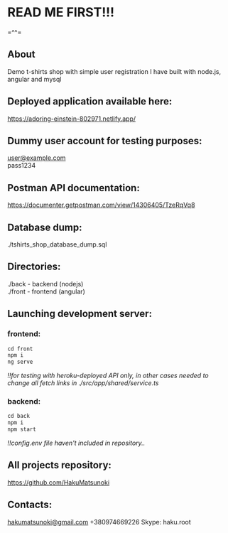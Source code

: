 # READ ME FIRST!!! 		

=^^=

## About
Demo t-shirts shop with simple user registration I have built with node.js, angular and mysql

## Deployed application available here:
https://adoring-einstein-802971.netlify.app/

## Dummy user account for testing purposes:
user@example.com   
pass1234
	
## Postman API documentation:
https://documenter.getpostman.com/view/14306405/TzeRqVq8

## Database dump:
./tshirts_shop_database_dump.sql

## Directories:
./back - backend (nodejs)   
./front - frontend (angular)

## Launching development server:
### frontend:
```javascript
cd front
npm i
ng serve
```
_!!for testing with heroku-deployed API only, in other cases needed to change all fetch links in ./src/app/shared/service.ts_

### backend:
```javascript
cd back
npm i
npm start
```
_!!config.env file haven't included in repository.._

## All projects repository:
https://github.com/HakuMatsunoki

## Contacts:
hakumatsunoki@gmail.com
+380974669226
Skype: haku.root
